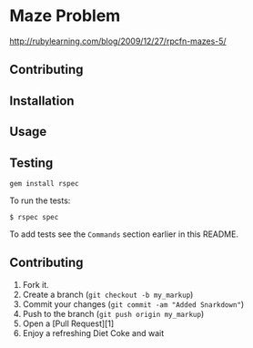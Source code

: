Maze Problem
=============

http://rubylearning.com/blog/2009/12/27/rpcfn-mazes-5/

Contributing
------------


Installation
-----------


Usage
-----


Testing
-------

    gem install rspec

To run the tests:

    $ rspec spec

To add tests see the `Commands` section earlier in this
README.


Contributing
------------

1. Fork it.
2. Create a branch (`git checkout -b my_markup`)
3. Commit your changes (`git commit -am "Added Snarkdown"`)
4. Push to the branch (`git push origin my_markup`)
5. Open a [Pull Request][1]
6. Enjoy a refreshing Diet Coke and wait